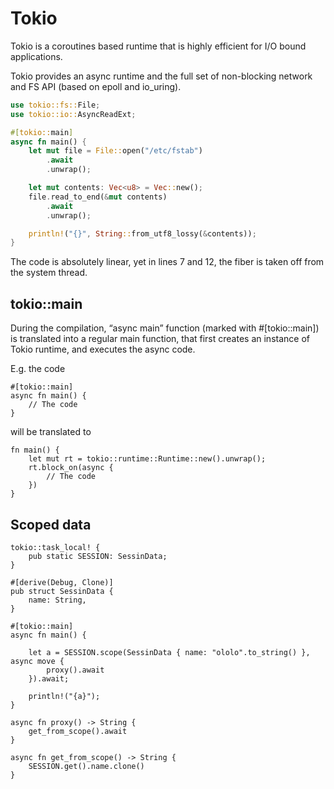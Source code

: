 # Tokio

Tokio is a coroutines based runtime that is highly efficient for I/O bound applications.

Tokio provides an async runtime and the full set of non-blocking network and FS API (based on epoll and io\_uring).

```rust
use tokio::fs::File;
use tokio::io::AsyncReadExt;

#[tokio::main]
async fn main() {
    let mut file = File::open("/etc/fstab")
        .await
        .unwrap();

    let mut contents: Vec<u8> = Vec::new();
    file.read_to_end(&mut contents)
        .await
        .unwrap();

    println!("{}", String::from_utf8_lossy(&contents));
}
```

The code is absolutely linear, yet in lines 7 and 12, the fiber is taken off from the system thread.

## tokio::main

During the compilation, “async main” function (marked with #\[tokio::main]) is translated into a regular main function, that first creates an instance of Tokio runtime, and executes the async code.

E.g. the code

```
#[tokio::main]
async fn main() {
    // The code
}
```

will be translated to

```
fn main() {
    let mut rt = tokio::runtime::Runtime::new().unwrap();
    rt.block_on(async {
        // The code
    })
}
```

## Scoped data

```
tokio::task_local! {
    pub static SESSION: SessinData;
}

#[derive(Debug, Clone)]
pub struct SessinData {
    name: String,
}

#[tokio::main]
async fn main() {

    let a = SESSION.scope(SessinData { name: "ololo".to_string() }, async move {
        proxy().await
    }).await;

    println!("{a}");
}

async fn proxy() -> String {
    get_from_scope().await
}

async fn get_from_scope() -> String {
    SESSION.get().name.clone()
}
```
